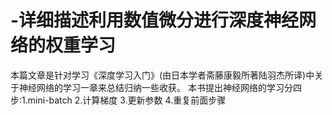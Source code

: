 # -详细描述利用数值微分进行深度神经网络的权重学习
本篇文章是针对学习《深度学习入门》(由日本学者斋藤康毅所著陆羽杰所译)中关于神经网络的学习一章来总结归纳一些收获。
本书提出神经网络的学习分四步:1.mini-batch  2.计算梯度  3.更新参数  4.重复前面步骤

            
